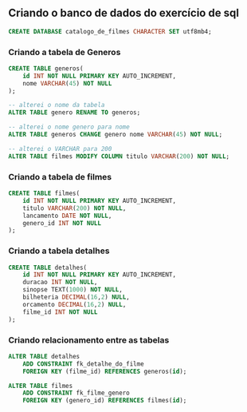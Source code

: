 ## Criando o banco de dados do exercício de sql

```sql
CREATE DATABASE catalogo_de_filmes CHARACTER SET utf8mb4;
```

### Criando a tabela de Generos

```sql
CREATE TABLE generos(
    id INT NOT NULL PRIMARY KEY AUTO_INCREMENT,
    nome VARCHAR(45) NOT NULL
);
```

```sql
-- alterei o nome da tabela
ALTER TABLE genero RENAME TO generos;
```

```sql
-- alterei o nome genero para nome
ALTER TABLE generos CHANGE genero nome VARCHAR(45) NOT NULL;
```

```sql
-- alterei o VARCHAR para 200
ALTER TABLE filmes MODIFY COLUMN titulo VARCHAR(200) NOT NULL;
```

### Criando a tabela de filmes

```sql
CREATE TABLE filmes(
    id INT NOT NULL PRIMARY KEY AUTO_INCREMENT,
    titulo VARCHAR(200) NOT NULL,
    lancamento DATE NOT NULL,
    genero_id INT NOT NULL
);
```

### Criando a tabela detalhes

```sql
CREATE TABLE detalhes(
    id INT NOT NULL PRIMARY KEY AUTO_INCREMENT,
    duracao INT NOT NULL,
    sinopse TEXT(1000) NOT NULL,
    bilheteria DECIMAL(16,2) NULL,
    orcamento DECIMAL(16,2) NULL,
    filme_id INT NOT NULL
);
```

### Criando relacionamento entre as tabelas

```sql
ALTER TABLE detalhes
    ADD CONSTRAINT fk_detalhe_do_filme
    FOREIGN KEY (filme_id) REFERENCES generos(id);
```

```sql
ALTER TABLE filmes
    ADD CONSTRAINT fk_filme_genero
    FOREIGN KEY (genero_id) REFERENCES filmes(id);
```